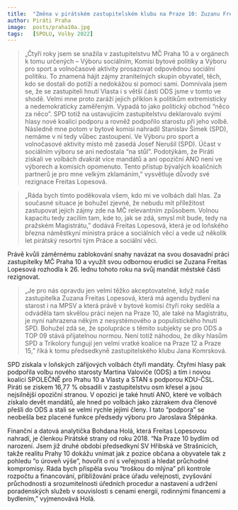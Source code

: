 ```yaml
---
title:  "Změna v pirátském zastupitelském klubu na Praze 10: Zuzanu Freitas Lopesovou nahradí Bohdana Holá "
author: Piráti Praha
image:  posts/praha10a.jpg
tags:   [SPOLU, Volby 2022]
---
```


> „Čtyři roky jsem se snažila v zastupitelstvu MČ Praha 10 a v orgánech k tomu určených – Výboru sociálním, Komisi bytové politiky a Výboru pro sport a volnočasové aktivity prosazovat odpovědnou sociální politiku. To znamená hájit zájmy zranitelných skupin obyvatel, těch, kdo se dostali do potíží a nedokážou si pomoci sami. Domnívala jsem se, že se zastupiteli hnutí Vlasta i s větší částí ODS jsme v tomto ve shodě. Velmi mne proto zaráží jejich příklon k politikům extremisticky a nedemokraticky zaměřeným. Vypadá to jako politický obchod “něco za něco”. SPD totiž na ustavujícím zastupitelstvu deklarovalo svými hlasy nové koalici podporu a rovněž podpořilo starostu při jeho volbě. Následně mne potom v bytové komisi nahradil Stanislav Šimek (SPD), nemáme v ní tedy vůbec zastoupení. Ve Výboru pro sport a volnočasové aktivity místo mě zasedá Josef Nerušil (SPD). Účast v sociálním výboru se ani nedostala “na stůl”. Podotýkám, že Piráti získali ve volbách dvakrát více mandátů a ani opoziční ANO není ve výborech a komisích opomenuto. Tento přístup bývalých koaličních partnerů je pro mne velkým zklamáním,” vysvětluje důvody své rezignace Freitas Lopesová. 

> „Ráda bych tímto poděkovala všem, kdo mi ve volbách dali hlas. Za současné situace je bohužel zjevné, že nebudu mít příležitost zastupovat jejich zájmy zde na MČ relevantním způsobem. Volnou kapacitu tedy zacílím  tam, kde to, jak se zdá, smysl mít bude, tedy na pražském Magistrátu,” dodává Freitas Lopesová, která je od loňského března náměstkyní ministra práce a sociálních věcí a vede už několik let pirátský resortní tým Práce a sociální věci. 

Právě kvůli záměrnému zablokování snahy navázat na svou dosavadní práci zastupitelky MČ Praha 10 a využít svou odbornou erudici se Zuzana Freitas Lopesová rozhodla k 26. lednu tohoto roku na svůj mandát městské části rezignovat. 

> „Je pro nás opravdu jen velmi těžko akceptovatelné, když naše zastupitelka Zuzana Freitas Lopesová, která má agendu bydlení na starost i na MPSV a která právě v bytové komisi čtyři roky seděla a odváděla tam skvělou práci nejen na Praze 10, ale také na Magistrátu, je nyní nahrazena někým z nesystémového a populistického hnutí SPD. Bohužel zdá se, že spolupráce s těmito subjekty se pro ODS a TOP 09 stává přijatelnou normou. Není totiž náhodou, že díky hlasům SPD a Trikolory fungují jen velmi vratké koalice na Praze 12 a Praze 15,” říká k tomu předsedkyně zastupitelského klubu Jana Komrsková.

SPD získala v loňských zářijových volbách čtyři mandáty. Čtyřmi hlasy pak podpořila volbu nového starosty Martina Valoviče (ODS) a tím i novou koalici SPOLEČNĚ pro Prahu 10 a Vlasty a STAN s podporou KDU-ČSL. Piráti se ziskem 16,77 % obsadili v zastupitelstvu osm křesel a jsou nejsilnější opoziční stranou. V opozici je také hnutí ANO, které ve volbách získalo devět mandátů, ale hned po volbách jako zázrakem dva členové přešli do ODS a stali se velmi rychle jejími členy. I tato “podpora” se neobešla bez placené funkce předsedy výboru pro Jaroslava Štěpánka.  

Finanční a datová analytička Bohdana Holá, která Freitas Lopesovou nahradí, je členkou Pirátské strany od roku 2018. “Na Praze 10 bydlím od narození. Jsem již druhé období předsedkyní SV Hřibská ve Strašnicích, takže realitu Prahy 10 dokážu vnímat jak z pozice občana a obyvatele tak z pohledu “o úroveň výše”, hovořit o ní s veřejností a hledat průchodné kompromisy. Ráda bych přispěla svou “troškou do mlýna” při kontrole rozpočtu a financování, přibližování práce úřadu veřejnosti, zvyšování průchodnosti a srozumitelnosti úředních procedur a nastavení a udržení poradenských služeb v souvislosti s cenami energií, rodinnými financemi a bydlením,” vyjmenovává Holá. 
